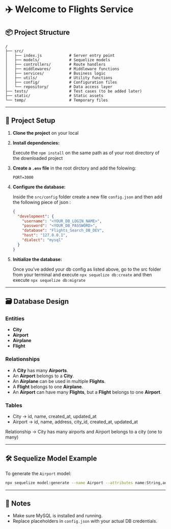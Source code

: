 # ✈️ Welcome to Flights Service

## 📦 Project Structure

```
/
├── src/
│   ├── index.js            # Server entry point
│   ├── models/             # Sequelize models
│   ├── controllers/        # Route handlers
│   ├── middlewares/        # Middleware functions
│   ├── services/           # Business logic
│   ├── utils/              # Utility functions
│   ├── config/             # Configuration files
│   └── repository/         # Data access layer
├── tests/                  # Test cases (to be added later)
├── static/                 # Static assets
└── temp/                   # Temporary files
```

---

## 🚀 Project Setup

1. **Clone the project** on your local
2. **Install dependencies:**

   Execute the `npm install` on the same path as of your root directory of the downloaded project

3. **Create a `.env` file** in the root dirctory and add the folowing:

   ```
   PORT=3000
   ```

4. **Configure the database:**

   Inside the `src/config` folder create a new file `config.json` and then add the following piece of json :

   ```json
   {
     "development": {
       "username": "<YOUR_DB_LOGIN_NAME>",
       "password": "<YOUR_DB_PASSWORD>",
       "database": "Flights_Search_DB_DEV",
       "host": "127.0.0.1",
       "dialect": "mysql"
     }
   }
   ```

5. **Initialize the database:**

   Once you've added your db config as listed above, go to the src folder from your terminal and execute `npx sequelize db:create` and then execute `npx sequelize db:migrate`

---

## 🗃️ Database Design

### Entities

- **City**
- **Airport**
- **Airplane**
- **Flight**

### Relationships

- A **City** has many **Airports**.
- An **Airport** belongs to a **City**.
- An **Airplane** can be used in multiple **Flights**.
- A **Flight** belongs to one **Airplane**.
- An **Airport** can have many **Flights**, but a **Flight** belongs to one **Airport**.

### Tables

- City -> id, name, created_at, updated_at
- Airport -> id, name, address, city_id, created_at, updated_at

Relationship -> City has many airports and Airport belongs to a city (one to many)

---

## 🛠️ Sequelize Model Example

To generate the `Airport` model:

```bash
npx sequelize model:generate --name Airport --attributes name:String,address:String,cityId:integer
```

---

## 📌 Notes

- Make sure MySQL is installed and running.
- Replace placeholders in `config.json` with your actual DB credentials.
